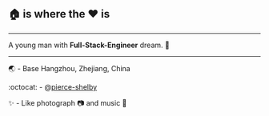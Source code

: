 ## :house: is where the :heart: is
<!--this README.md is a Personal Profile which will present at GitHub profile-->

---

A young man with **Full-Stack-Engineer** dream. :ghost:

---

:earth_asia: - Base Hangzhou, Zhejiang, China

:octocat:  - @[pierce-shelby](https://github.com/pierce-shelby)

:sparkles: - Like photograph :camera: and music :musical_note:


